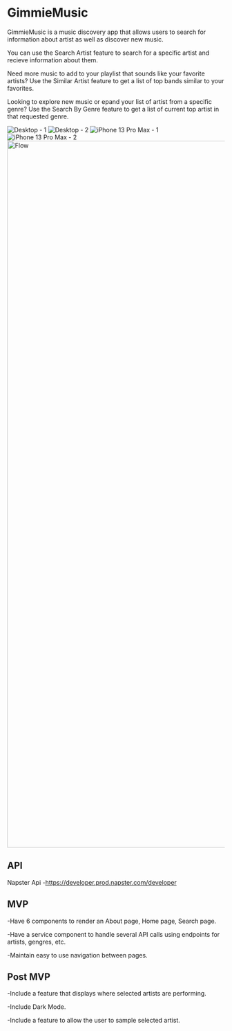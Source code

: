 # GimmieMusic

GimmieMusic is a music discovery app that allows users to search for information about artist as well as discover new music. 

You can use the Search Artist feature to search for a specific artist and recieve information about them. 

Need more music to add to your playlist that sounds like your favorite artists? Use the Similar Artist feature to get a list of top bands similar to your favorites.

Looking to explore new music or epand your list of artist from a specific genre? Use the Search By Genre feature to get a list of current top artist in that requested genre.



![Desktop - 1](https://user-images.githubusercontent.com/105838964/179350661-a4b218ab-263b-4fa4-b545-ce66bbad98e4.png)
![Desktop - 2](https://user-images.githubusercontent.com/105838964/179350724-551b9fb0-8b27-4a9f-b57b-ac10f561ffcb.png)
![iPhone 13 Pro Max - 1](https://user-images.githubusercontent.com/105838964/179351024-0c7bc392-2d2c-4272-b5fb-1e282f2b64b2.png)
![iPhone 13 Pro Max - 2](https://user-images.githubusercontent.com/105838964/179350730-60d19bc1-fb86-410b-9a62-dab53c02f89e.png)
<img width="1632" alt="Flow" src="https://user-images.githubusercontent.com/105838964/179352522-fbf69edb-32b5-4feb-8146-eebef7173ee8.png">


## API

Napster Api -https://developer.prod.napster.com/developer

## MVP
-Have 6 components to render an About page, Home page, Search page.

-Have a service component to handle several API calls using endpoints for artists, gengres, etc.

-Maintain easy to use navigation between pages.

## Post MVP 
-Include a feature that displays where selected artists are performing.

-Include Dark Mode.

-Include a feature to allow the user to sample selected artist.